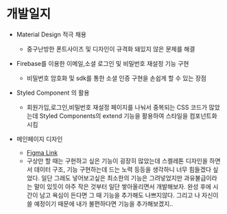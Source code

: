 # 개발일지

- Material Design 적극 채용

  - 중구난방한 폰트사이즈 및 디자인이 규격화 돼있지 않은 문제를 해결

- Firebase를 이용한 이메일,소셜 로그인 및 비밀번호 재설정 기능 구현

  - 비밀번호 암호화 및 sdk를 통한 소셜 인증 구현을 손쉽게 할 수 있는 장점

- Styled Component 의 활용

  - 회원가입,로그인,비밀번호 재설정 페이지를 나눠서 중복되는 CSS 코드가 많았는데 Styled Components의 extend 기능을 활용하여 스타일을 컴포넌트화 시킴

- 메인페이지 디자인
  - [Figma Link](https://www.figma.com/embed?embed_host=share&url=https%3A%2F%2Fwww.figma.com%2Ffile%2FN9FhxPgd0yB131bdw8Aj1X%2FToDo%3Fnode-id%3D0%253A1)
  - 구상만 할 때는 구현하고 싶은 기능이 굉장히 많았는데 스켈레톤 디자인을 하면서 데이터 구조, 기능 구현하는데 드는 노력 등등을 생각하니 너무 힘들겠다 싶었다. 일단 그래도 넣어보고싶은 최소한의 기능은 그려넣었지만 과유불급이라는 말이 있듯이 아주 작은 것부터 일단 쌓아올리면서 개발해보자. 완성 후에 시간이 남고 욕심이 든다면 그 때 기능을 추가해도 나쁘지않다. 그리고 나 자신이 쓸 예정이기 때문에 내가 불편하다면 기능을 추가해보겠지..
